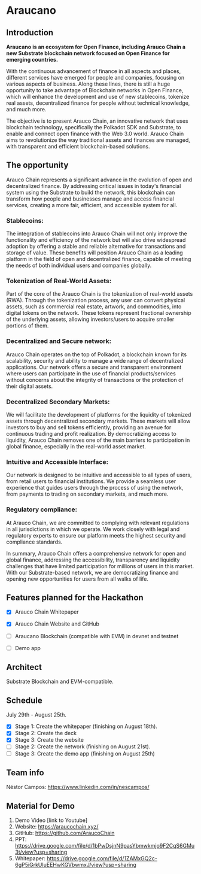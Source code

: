 # Araucano
## Introduction

**Araucano is an ecosystem for Open Finance, including Arauco Chain a new Substrate blockchain network focused on Open Finance for emerging countries.**

With the continuous advancement of finance in all aspects and places, different services have emerged for people and companies, focusing on various aspects of business. Along these lines, there is still a huge opportunity to take advantage of Blockchain networks in Open Finance, which will enhance the development and use of new stablecoins, tokenize real assets, decentralized finance for people without technical knowledge, and much more.

The objective is to present Arauco Chain, an innovative network that uses blockchain technology, specifically the Polkadot SDK and Substrate, to enable and connect open finance with the Web 3.0 world. Arauco Chain aims to revolutionize the way traditional assets and finances are managed, with transparent and efficient blockchain-based solutions.

## The opportunity
Arauco Chain represents a significant advance in the evolution of open and decentralized finance. By addressing critical issues in today's financial system using the Substrate to build the network, this blockchain can transform how people and businesses manage and access financial services, creating a more fair, efficient, and accessible system for all.

### Stablecoins: 
The integration of stablecoins into Arauco Chain will not only improve the functionality and efficiency of the network but will also drive widespread adoption by offering a stable and reliable alternative for transactions and storage of value. These benefits will position Arauco Chain as a leading platform in the field of open and decentralized finance, capable of meeting the needs of both individual users and companies globally.

### Tokenization of Real-World Assets:
Part of the core of the Arauco Chain is the tokenization of real-world assets (RWA). Through the tokenization process, any user can convert physical assets, such as commercial real estate, artwork, and commodities, into digital tokens on the network. These tokens represent fractional ownership of the underlying assets, allowing investors/users to acquire smaller portions of them.

### Decentralized and Secure network:
Arauco Chain operates on the top of Polkadot, a blockchain known for its scalability, security and ability to manage a wide range of decentralized applications. Our network offers a secure and transparent environment where users can participate in the use of financial products/services without concerns about the integrity of transactions or the protection of their digital assets.

### Decentralized Secondary Markets:
We will facilitate the development of platforms for the liquidity of tokenized assets through decentralized secondary markets. These markets will allow investors to buy and sell tokens efficiently, providing an avenue for continuous trading and profit realization. By democratizing access to liquidity, Arauco Chain removes one of the main barriers to participation in global finance, especially in the real-world asset market.

### Intuitive and Accessible Interface:
Our network is designed to be intuitive and accessible to all types of users, from retail users to financial institutions. We provide a seamless user experience that guides users through the process of using the network, from payments to trading on secondary markets, and much more.

### Regulatory compliance:
At Arauco Chain, we are committed to complying with relevant regulations in all jurisdictions in which we operate. We work closely with legal and regulatory experts to ensure our platform meets the highest security and compliance standards.

In summary, Arauco Chain offers a comprehensive network for open and global finance, addressing the accessibility, transparency and liquidity challenges that have limited participation for millions of users in this market. With our Substrate-based network, we are democratizing finance and opening new opportunities for users from all walks of life.



## Features planned for the Hackathon

- [x] Arauco Chain Whitepaper
- [x] Arauco Chain Website and GitHub
- [ ] Araucano Blockchain (compatible with EVM) in devnet and testnet
- [ ] Demo app


## Architect

Substrate Blockchain and EVM-compatible.

## Schedule

July 29th - August 25th.

- [x] Stage 1: Create the whitepaper (finishing on August 18th).
- [x] Stage 2: Create the deck
- [x] Stage 3: Create the website
- [ ] Stage 2: Create the network (finishing on August 21st).
- [ ] Stage 3: Create the demo app (finishing on August 25th)

## Team info

Néstor Campos: https://www.linkedin.com/in/nescampos/

## Material for Demo
1. Demo Video [link to Youtube]
2. Website: https://araucochain.xyz/
3. GitHub: https://github.com/AraucoChain
4. PPT: https://drive.google.com/file/d/1bPwDsjnN9pasYbmwkmjo9F2CqS6GMu3t/view?usp=sharing
5. Whitepaper: https://drive.google.com/file/d/1ZAMxGQ2c-6gP5iGrkUIuEEHwKGVbwmxJ/view?usp=sharing
